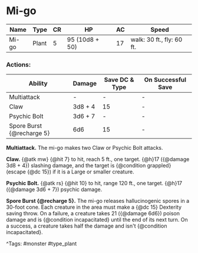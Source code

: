 # Mi-go

| Name | Type | CR | HP | AC | Speed |
|------|------|----|----|----|-------|
| Mi-go | Plant | 5 | 95 (10d8 + 50) | 17 | walk: 30 ft., fly: 60 ft. |

### Actions:

| Ability | Damage | Save DC & Type | On Successful Save |
|---------|--------|----------------|--------------------|
| Multiattack | - | - | - |
| Claw | 3d8 + 4 | 15 | - |
| Psychic Bolt | 3d6 + 7 | - | - |
| Spore Burst {@recharge 5} | 6d6 | 15 | - |


**Multiattack.** The mi-go makes two Claw or Psychic Bolt attacks.

**Claw.** {@atk mw} {@hit 7} to hit, reach 5 ft., one target. {@h}17 ({@damage 3d8 + 4}) slashing damage, and the target is {@condition grappled} (escape {@dc 15}) if it is a Large or smaller creature.

**Psychic Bolt.** {@atk rs} {@hit 10} to hit, range 120 ft., one target. {@h}17 ({@damage 3d6 + 7}) psychic damage.

**Spore Burst {@recharge 5}.** The mi-go releases hallucinogenic spores in a 30-foot cone. Each creature in the area must make a {@dc 15} Dexterity saving throw. On a failure, a creature takes 21 ({@damage 6d6}) poison damage and is {@condition incapacitated} until the end of its next turn. On a success, a creature takes half the damage and isn't {@condition incapacitated}.

^Tags: #monster #type_plant